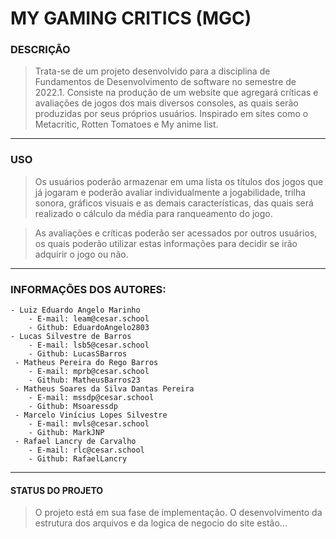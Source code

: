 # MY GAMING CRITICS (MGC)


### DESCRIÇÃO

>Trata-se de um projeto desenvolvido para a disciplina de Fundamentos de Desenvolvimento de software no semestre de 2022.1.
>Consiste na produção de um website que agregará críticas e avaliações de jogos dos mais diversos consoles, as quais serão produzidas por seus próprios usuários.
Inspirado em sites como o Metacritic, Rotten Tomatoes e My anime list. 

___
### USO

>Os usuários poderão armazenar em uma lista os títulos dos jogos que já jogaram e poderão avaliar individualmente a jogabilidade, trilha sonora, gráficos visuais e as demais características, das quais será realizado o cálculo da média para ranqueamento do jogo.

>As avaliações e críticas poderão ser acessados por outros usuários, os quais poderão utilizar estas informações para decidir se irão adquirir o jogo ou não.

___
### INFORMAÇÕES DOS AUTORES:

	- Luiz Eduardo Angelo Marinho 
		- E-mail: leam@cesar.school
		- Github: EduardoAngelo2803
	- Lucas Silvestre de Barros
		- E-mail: lsb5@cesar.school 
		- Github: LucasSBarros
	 - Matheus Pereira do Rego Barros
		- E-mail: mprb@cesar.school 
		- Github: MatheusBarros23
	 - Matheus Soares da Silva Dantas Pereira
		- E-mail: mssdp@cesar.school 
		- Github: Msoaressdp
	 - Marcelo Vinícius Lopes Silvestre
		- E-mail: mvls@cesar.school 
		- Github: MarkJNP
	 - Rafael Lancry de Carvalho
		- E-mail: rlc@cesar.school 
		- Github: RafaelLancry

___
#### STATUS DO PROJETO
> O projeto está em sua fase de implementação. O desenvolvimento da estrutura dos arquivos e da logica de negocio do site estão... 

